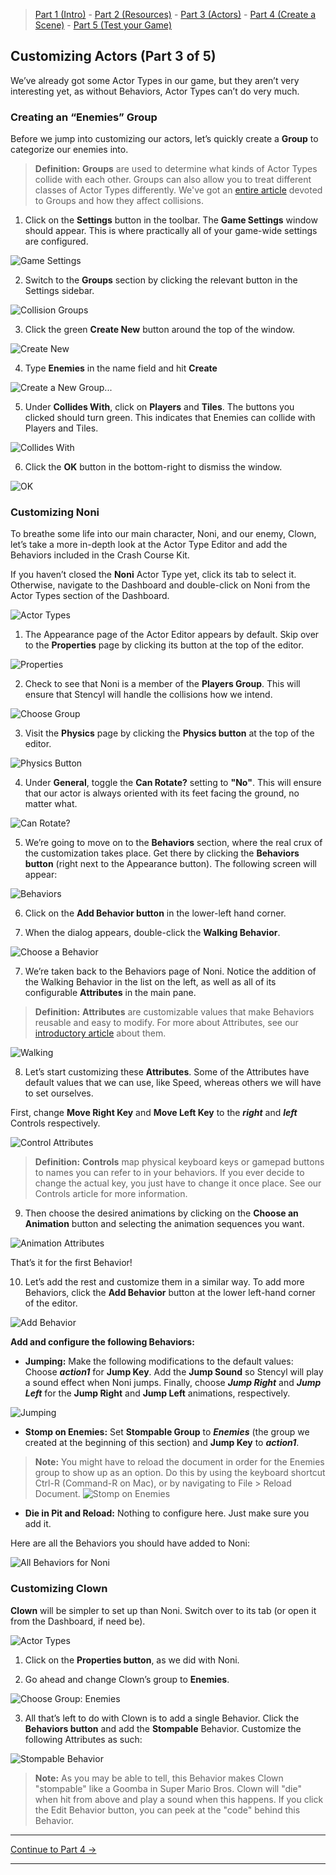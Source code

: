 > [Part 1 (Intro)](http://www.stencyl.com/help/viewArticle/143/) - [Part 2  (Resources)](http://www.stencyl.com/help/viewArticle/144/) - [Part 3  (Actors)](http://www.stencyl.com/help/viewArticle/145/) - [Part 4 (Create a Scene)](http://www.stencyl.com/help/viewArticle/146/) - [Part 5 (Test your Game)](http://www.stencyl.com/help/viewArticle/147/)

## Customizing Actors (Part 3 of 5)
We’ve already got some Actor Types in our game, but they aren’t very interesting yet, as without Behaviors, Actor Types can’t do very much.

### Creating an “Enemies” Group
Before we jump into customizing our actors, let’s quickly create a **Group** to categorize our enemies into.

> **Definition:** **Groups** are used to determine what kinds of Actor Types collide with each other. Groups can also allow you to treat different classes of Actor Types differently. We've got an [entire article](http://www.stencyl.com/help/view/collisions-and-groups/) devoted to Groups and how they affect collisions.

1) Click on the **Settings** button in the toolbar. The **Game Settings** window should appear. This is where practically all of your game-wide settings are configured.

![Game Settings](https://raw.githubusercontent.com/Stencyl/stencylpedia/master/crash-course-1/images/crash-course-28.png)

2) Switch to the **Groups** section by clicking the relevant button in the Settings sidebar.

![Collision Groups](https://raw.githubusercontent.com/Stencyl/stencylpedia/master/crash-course-1/images/crash-course-29.png)

3) Click the green **Create New** button around the top of the window.

![Create New](https://raw.githubusercontent.com/Stencyl/stencylpedia/master/crash-course-1/images/crash-course-30.png)

4) Type **Enemies** in the name field and hit **Create**

![Create a New Group...](https://raw.githubusercontent.com/Stencyl/stencylpedia/master/crash-course-1/images/crash-course-31.png)

5) Under **Collides With**, click on **Players** and **Tiles**. The buttons you clicked should turn green. This indicates that Enemies can collide with Players and Tiles.

![Collides With](https://raw.githubusercontent.com/Stencyl/stencylpedia/master/crash-course-1/images/crash-course-32.png)

6) Click the **OK** button in the bottom-right to dismiss the window.

![OK](https://raw.githubusercontent.com/Stencyl/stencylpedia/master/crash-course-1/images/crash-course-33.png)


### Customizing Noni
To breathe some life into our main character, Noni, and our enemy, Clown, let’s take a more in-depth look at the Actor Type Editor and add the Behaviors included in the Crash Course Kit.

If you haven’t closed the **Noni** Actor Type yet, click its tab to select it. Otherwise, navigate to the Dashboard and double-click on Noni from the Actor Types section of the Dashboard.

![Actor Types](https://raw.githubusercontent.com/Stencyl/stencylpedia/master/crash-course-1/images/crash-course-7.png)

1) The Appearance page of the Actor Editor appears by default. Skip over to the **Properties** page by clicking its button at the top of the editor.

![Properties](https://raw.githubusercontent.com/Stencyl/stencylpedia/master/crash-course-1/images/crash-course-17.png)

2) Check to see that Noni is a member of the **Players Group**. This will ensure that Stencyl will handle the collisions how we intend.

![Choose Group](https://raw.githubusercontent.com/Stencyl/stencylpedia/master/crash-course-1/images/crash-course-18.png)

3) Visit the **Physics** page by clicking the **Physics button** at the top of the editor.

![Physics Button](https://raw.githubusercontent.com/Stencyl/stencylpedia/master/crash-course-1/images/crash-course-19.png)

4) Under **General**, toggle the **Can Rotate?** setting to **"No"**. This will ensure that our actor is always oriented with its feet facing the ground, no matter what.

![Can Rotate?](https://raw.githubusercontent.com/Stencyl/stencylpedia/master/crash-course-1/images/crash-course-20.png)

5) We’re going to move on to the **Behaviors** section, where the real crux of the customization takes place. Get there by clicking the **Behaviors button** (right next to the Appearance button). The following screen will appear:

![Behaviors](https://raw.githubusercontent.com/Stencyl/stencylpedia/master/crash-course-1/images/crash-course-21.png)

6) Click on the **Add Behavior button** in the lower-left hand corner.

7) When the dialog appears, double-click the **Walking Behavior**.

![Choose a Behavior](https://raw.githubusercontent.com/Stencyl/stencylpedia/master/crash-course-1/images/crash-course-22.png)

7) We’re taken back to the Behaviors page of Noni. Notice the addition of the Walking Behavior in the list on the left, as well as all of its configurable **Attributes** in the main pane.

> **Definition:** **Attributes** are customizable values that make Behaviors reusable and easy to modify. For more about Attributes, see our [introductory article](http://www.stencyl.com/help/view/attributes/) about them.

![Walking](https://raw.githubusercontent.com/Stencyl/stencylpedia/master/crash-course-1/images/crash-course-23.png)

8) Let’s start customizing these **Attributes**. Some of the Attributes have default values that we can use, like Speed, whereas others we will have to set ourselves.

First, change **Move Right Key** and **Move Left Key** to the _**right**_ and _**left**_ Controls respectively.

![Control Attributes](https://raw.githubusercontent.com/Stencyl/stencylpedia/master/crash-course-1/images/crash-course-24.png)

> **Definition:** **Controls** map physical keyboard keys or gamepad buttons to names you can refer to in your behaviors. If you ever decide to change the actual key, you just have to change it once place. See our Controls article for more information.

9) Then choose the desired animations by clicking on the **Choose an Animation** button and selecting the animation sequences you want.

![Animation Attributes](https://raw.githubusercontent.com/Stencyl/stencylpedia/master/crash-course-1/images/crash-course-25.png)

That’s it for the first Behavior!

10) Let’s add the rest and customize them in a similar way. To add more Behaviors, click the **Add Behavior** button at the lower left-hand corner of the editor.

![Add Behavior](https://raw.githubusercontent.com/Stencyl/stencylpedia/master/crash-course-1/images/crash-course-26.png)

**Add and configure the following Behaviors:**

* **Jumping:** Make the following modifications to the default values: Choose _**action1**_ for **Jump Key**. Add the **Jump Sound** so Stencyl will play a sound effect when Noni jumps. Finally, choose _**Jump Right**_ and _**Jump Left**_ for the **Jump Right** and **Jump Left** animations, respectively. 

 ![Jumping](https://raw.githubusercontent.com/Stencyl/stencylpedia/master/crash-course-1/images/crash-course-27.png)

* **Stomp on Enemies:** Set **Stompable Group** to _**Enemies**_ (the group we created at the beginning of this section) and **Jump Key** to _**action1**_.
    
 > **Note:** You might have to reload the document in order for the Enemies group to show up as an option. Do this by using the keyboard shortcut Ctrl-R (Command-R on Mac), or by navigating to File > Reload Document.
<a name="part5reference"></a>
 ![Stomp on Enemies](https://raw.githubusercontent.com/Stencyl/stencylpedia/master/crash-course-1/images/crash-course-34.png)

* **Die in Pit and Reload:** Nothing to configure here. Just make sure you add it.

Here are all the Behaviors you should have added to Noni:

![All Behaviors for Noni](https://raw.githubusercontent.com/Stencyl/stencylpedia/master/crash-course-1/images/crash-course-59.png)

### Customizing Clown

**Clown** will be simpler to set up than Noni. Switch over to its tab (or open it from the Dashboard, if need be).

![Actor Types](https://raw.githubusercontent.com/Stencyl/stencylpedia/master/crash-course-1/images/crash-course-10.png)

1) Click on the **Properties button**, as we did with Noni.

2) Go ahead and change Clown’s group to **Enemies**.

![Choose Group: Enemies](https://raw.githubusercontent.com/Stencyl/stencylpedia/master/crash-course-1/images/crash-course-35.png)

3) All that’s left to do with Clown is to add a single Behavior. Click the **Behaviors button** and add the **Stompable** Behavior. Customize the following Attributes as such:

![Stompable Behavior](https://raw.githubusercontent.com/Stencyl/stencylpedia/master/crash-course-1/images/crash-course-36.png)

> **Note:** As you may be able to tell, this Behavior makes Clown "stompable" like a Goomba in Super Mario Bros. Clown will "die" when hit from above and play a sound when this happens. If you click the Edit Behavior button, you can peek at the "code" behind this Behavior.

***

<a role="button" class="btn btn-primary btn-lg action-button2" href="http://www.stencyl.com/help/viewArticle/146/">Continue to Part 4 &rarr;</a>

***
